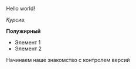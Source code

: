 Hello world!

*Курсив.*

**Полужирный**

* Элемент 1
* Элемент 2

Начинаем наше знакомство с контролем версий
